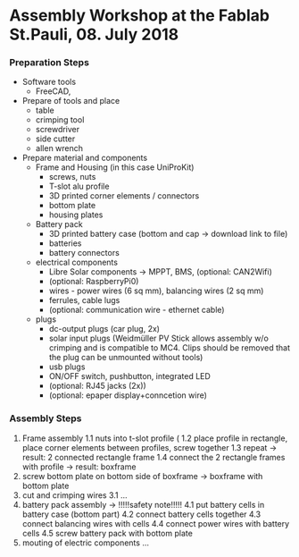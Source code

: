 # Assembly Workshop at the Fablab St.Pauli, 08. July 2018

### Preparation Steps
- Software tools
  - FreeCAD, 
- Prepare of tools and place
  - table
  - crimping tool
  - screwdriver
  - side cutter
  - allen wrench
- Prepare material and components
  - Frame and Housing (in this case UniProKit)
    - screws, nuts
    - T-slot alu profile
    - 3D printed corner elements / connectors
    - bottom plate
    - housing plates
  - Battery pack
    - 3D printed battery case (bottom and cap -> download link to file)
    - batteries
    - battery connectors
  - electrical components
    - Libre Solar components -> MPPT, BMS, (optional: CAN2Wifi)
    - (optional: RaspberryPi0)
    - wires - power wires (6 sq mm), balancing wires (2 sq mm)
    - ferrules, cable lugs
    - (optional: communication wire - ethernet cable)
   - plugs
     - dc-output plugs (car plug, 2x)
     - solar input plugs (Weidmüller PV Stick allows assembly w/o crimping and is compatible to MC4. Clips should be removed that the plug can be unmounted without tools)
     - usb plugs
     - ON/OFF switch, pushbutton, integrated LED
     - (optional: RJ45 jacks (2x))
     - (optional: epaper display+conncetion wire)

### Assembly Steps
1. Frame assembly
 1.1 nuts into t-slot profile (
 1.2 place profile in rectangle, place corner elements between profiles, screw together
 1.3 repeat 
-> result: 2 connected rectangle frame
 1.4 connect the 2 rectangle frames with profile
-> result: boxframe
2. screw bottom plate on bottom side of boxframe
-> boxframe with bottom plate
3. cut and crimping wires
 3.1 ...
4. battery pack assembly -> !!!!!safety note!!!!!
 4.1 put battery cells in battery case (bottom part)
 4.2 connect battery cells together
 4.3 connect balancing wires with cells
 4.4 connect power wires with battery cells
 4.5 screw battery pack with bottom plate
5. mouting of electric components
...
